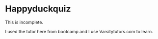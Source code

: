 # Happyduckquiz

This is incomplete.

I used the tutor here from bootcamp and I use Varsitytutors.com to learn.